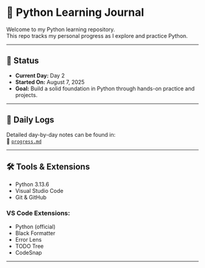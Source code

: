 # 🐍 Python Learning Journal

Welcome to my Python learning repository.  
This repo tracks my personal progress as I explore and practice Python.

---

## 📅 Status

- **Current Day:** Day 2  
- **Started On:** August 7, 2025  
- **Goal:** Build a solid foundation in Python through hands-on practice and projects.

---

## 🧠 Daily Logs

Detailed day-by-day notes can be found in:  
📄 [`progress.md`](progress.md)

---

## 🛠️ Tools & Extensions

- Python 3.13.6
- Visual Studio Code
- Git & GitHub

### VS Code Extensions:
- Python (official)
- Black Formatter
- Error Lens
- TODO Tree
- CodeSnap

---

